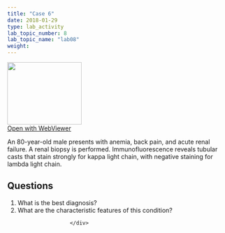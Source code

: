 ```yaml
---
title: "Case 6"
date: 2018-01-29
type: lab_activity
lab_topic_number: 8
lab_topic_name: "lab08"
weight: 
---
```

<div class="entrybody">
						<div class="thumbnail"> <a href="http://virtualslides.cumc.columbia.edu/Renal%20Path%2006.svs/view.apml?" target="_blank"><img alt="" src="http://pathologylab.ccnmtl.columbia.edu/assets/images/slide_renal_case6.jpg" width="170" height="143" class="mt-image-left"></a><br><a href="http://virtualslides.cumc.columbia.edu/Renal%20Path%2006.svs/view.apml?" target="_blank">Open with WebViewer</a> </div>

<p>An 80-year-old male presents with anemia, back pain, and acute renal failure. A renal biopsy is performed. Immunofluorescence reveals tubular casts that stain strongly for kappa light chain, with negative staining for lambda light chain.<br clear="all"></p>

<h2>Questions</h2>


<ol>
<li>What is the best diagnosis? </li>
<li>What are the characteristic features of this condition? </li>
</ol>


						
						</div>